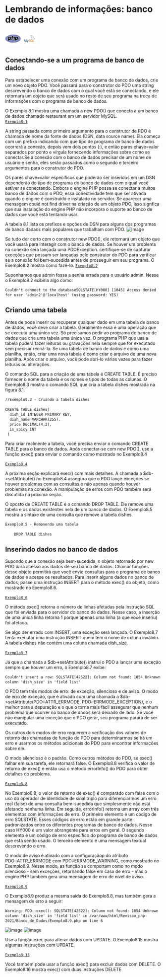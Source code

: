 # Lembrando de informações: banco de dados
<code><img height="50" src="https://raw.githubusercontent.com/github/explore/80688e429a7d4ef2fca1e82350fe8e3517d3494d/topics/php/php.png"></code>
<code><img height="50" src="https://raw.githubusercontent.com/github/explore/80688e429a7d4ef2fca1e82350fe8e3517d3494d/topics/mysql/mysql.png"></code>

## Conectando-se a um programa de banco de dados
Para estabelecer uma conexão com um programa de banco de dados, crie um novo objeto PDO. Você passará para o construtor do PDO uma string descrevendo o banco de dados com o qual
você está se conectando, e ele retornará um objeto que será usado no resto de seu programa na troca de informações com o programa de banco de dados.

O Exemplo 8.1 mostra uma chamada a new PDO() que conecta a um banco de dados chamado restaurant em um servidor MySQL.<code></br></code>
<code><a href="https://github.com/joao39780/Revisao_php-2021/blob/master/Banco_de_Dados/Exemplo8.1.php">Exemplo8.1</a></code>

A string passada como primeiro argumento para o construtor de PDO é chamada de nome da fonte de dados (DSN, data source name). Ela começa com um prefixo indicando com que tipo de
programa de banco de dados ocorrerá a conexão, depois vem dois pontos (:), e então pares chave=valor separados por ponto e vírgula fornecendo informações sobre como se conectar.Se
a conexão com o banco de dados precisar de um nome de usuário e senha, eles serão passados como o segundo e terceiro argumentos para o construtor do PDO.

Os pares chave=valor específicos que poderão ser inseridos em um DSN dependerão do tipo de programa de banco de dados com o qual você estiver se conectando. Embora o engine PHP 
possa se conectar a muitos banco de dados com o PDO, essa conectividade tem que ser ativada quando o engine é construído e instalado no servidor. Se aparecer uma mensagem 
could not find driver na criação de um objeto PDO, isso signfica que sua instalação do engine PHP não incorpora o suporte ao banco de dados que você está tentando usar.

A tabela 8.1 lista os prefixos e opções de DSN para alguns dos programas de banco dadaos mais populares que trabalham com PDO.
![image](https://user-images.githubusercontent.com/80215258/136678914-fd403c9c-dc0b-4791-8719-3e9605b43f7a.png)

Se tudo der certo com o construtor new PDO(), ele retornará um objeto que você usará para interagir com o banco de dados. Se houver um problema na conexão será lançada uma 
PDOException. certifique-se de capturar exceções que possam ser lançadas pelo construtor do PDO para verificar se a conexão foi bem-sucedida antes de prosseguir em seu programa.
O Exemplo8.2 mostra como fazê-lo.
<code><a href="https://github.com/joao39780/Revisao_php-2021/blob/master/Banco_de_Dados/Exemplo8.2.php">Exemplo8.2</a></code>

Suponhamos que admin fosse a senha errada para o usuário admin. Nesse o Exemplo8.2 exibiria algo como:

    Couldn't connect to the databaseSQLSTATE[HY000] [1045] Access denied for user 'admin2'@'localhost' (using password: YES)
  
## Criando uma tabela
Antes de pode inserir ou recuperar qualquer dado em uma tabela de banco de dados, você deve criar a tabela. Geralmente essa é uma operação que se executa uma única vez. 
Só precisamos pedir ao programa de banco de dados que crie uma tabela uma única vez. O programa PHP que usa a tabela poderá fazer leituras ou gravações nela sempre que for
executado sem precisar recriá-la. Se uma tabela de banco de dados é como uma planilha, então, criar uma nova tabela é como criar o arquivo de uma nova planilha. Após criar o
arquivo, você pode abri-lo várias vezes para fazer leituras ou alterações.

O comando SQL para a criação de uma tabela é CREATE TABLE. É preciso fornecer o nome da tabela e os nomes e tipos de todas as colunas. O Exemplo8.3 mostra o comando SQL que cria
a tabela dishes mostrada na figura 8.1.

    //Exemplo8.3 - Criando a tabela dishes
    
    CREATE TABLE dishes(
      dish_id INTEGER PRIMARY KEY,
      dish_name VARCHAR(255),
      price DECIMAL(4,2),
      is_spicy INT
     )
 
 Para criar realmente a tabela, você precisa enviar o comando CREATE TABLE para o banco de dados. Após conectar-se com new PDO(), use a função exec() para enviar o comando como
 mostrado no Exemplo8.4

<code><a href="https://github.com/joao39780/Revisao_php-2021/blob/master/Banco_de_Dados/Exemplo8.4.php">Exemplo8.4</a></code>

A próxima seção explicará exec() com mais detalhes. A chamada a $db->setAttribute() no Exemplo8.4 assegura que o PDO lançe exceções se houver problemas com as consultas e não
apenas quando houver problemas na conexão. A manipulação de erros com PDO também será discutida na próxima seção.

O oposto de CREATE TABLE é o comando DROP TABLE. Ele remove uma tabela e os dados existentes nela de um banco de dados. O Exemplo8.5 mostra a sintaxe de uma consulta que remove
a tabela dishes.

    Exemplo8.5 - Removendo uma tabela
        
        DROP TABLE dishes

## Inserindo dados no banco de dados
Supondo que a conexão seja bem-sucedida, o objeto retornado por new PDO dará acesso aos dados de seu banco de dados. Chamar funções desse objeto permitirá que você envie
consultas para o programa de banco de dados e acesse os resultados. Para inserir alguns dados no banco de dados, passe uma instrução INSERT para o método exec() do objeto,
como mostrado no Exemplo8.6.

<code><a href="https://github.com/joao39780/Revisao_php-2021/blob/master/Banco_de_Dados/Exemplo8.6.php">Exemplo8.6</a></code>

O método exec() retorna o número de linhas afetadas pela instrução SQL que foi enviada para o servidor do banco de dados. Nesse caso, a inserção de uma única linha retorna 1
porque apenas uma linha (a que você inseriu) foi afetada.

Se algo der errado com INSERT, uma exceção será lançada. O Exemplo8.7 tenta executar uma instrução INSERT quem tem o nome de coluna inválido. A tabela dishes não contém uma
coluna chamada dish_size.


<code><a href="https://github.com/joao39780/Revisao_php-2021/blob/master/Banco_de_Dados/Exemplo8.7.php">Exemplo8.7</a></code>

Já que a chamada a $db->setAttribute() instrui o PDO a lançar uma exceção sempre que houver um erro, o Exemplo8.7 exibe:

    Couldn't insert a row: SQLSTATE[42S22]: Column not found: 1054 Unknown column 'dish_size' in 'field list'
    
O PDO tem três modos de erro: de exceção, silencioso e de aviso. O modo de erro de exceção, que é ativado com uma chamada a $db->setAttribute(PDO::ATTR_ERRMODE, PDO::ERRMODE_EXCEPTION), é o melhor para a depuração e o que o torna mais fácil assegurar que nenhum problema que ocorrer no banco de dados será deixado de lado. Se você não
manipular uma exceção que o PDO gerar, seu programa parará de ser executado.

Os outros dois modos de erro requerem a verificação dos valores de retorno das chamadas de função do PDO para determinarmos se há um erro e usarmos os métodos adicionais do PDO
para encontrar informações sobre ele.

O modo silencioso é o padrão. Como outros métodos do PDO, se exec() falhar em sua tarefa, ele retornará false. O Exemplo8.8 verifica o valor de retorno de exec() e então usa o
método errorInfo() do PDO para obter detalhes do problema.

 
<code><a href="https://github.com/joao39780/Revisao_php-2021/blob/master/Banco_de_Dados/Exemplo8.8.php">Exemplo8.8</a></code>

No Exemplo8.8, o valor de retorno de exec() é comparado com false com o uso do operador de identidade de sinal triplo para diferenciarmos um erro real (false) de uma consulta 
bem-sucedida que simplesmente não está afetando nenhuma linha. Em seguida, errorInfo() retorna um array com três elementos com informações de erro. O primeiro elemento é um
código de erro SQLSTATE. Esses códigos de erro estão em grande parte padronizados entre os diferentes programas de banco de dados. Nesse caso HY000 é um valor abrangente para
erros em geral. O segundo elemento é um código de erro específico do programa de banco de dados que está sendo usado. O terceiro elemento é uma mensagem textual descrevendo o 
erro.

O modo de aviso é ativado com a configuraçãop do atributo PDO::ATTR_ERRMODE com PDO::ERRMODE_WARNING, como mostrado no Exemplo8.9. Nesse modo, as função se comportam como no 
modo silencioso - sem exceções, retornando false em caso de erro - mas o engine PHP também gera uma mensagem de erro de nível de aviso.

<code><a href="https://github.com/joao39780/Revisao_php-2021/blob/master/Banco_de_Dados/Exemplo8.9.php">Exemplo8.9</a></code>

O Exemplo8.9 produz a mesma saída do Exemplo8.8, mas também gera a mensagem de erro a seguir:

    Warning: PDO::exec(): SQLSTATE[42S22]: Column not found: 1054 Unknown column 'dish_size' in 'field list' in /var/www/html/Revisao_php-2021/Banco_de_Dados/Exemplo8.9.php on line 6

![image](https://user-images.githubusercontent.com/80215258/136810847-5af97298-3565-4d50-af8e-2645862f3ea4.png)
![image](https://user-images.githubusercontent.com/80215258/136810905-4526e732-209b-47b9-80c2-b4a801fde524.png)

Use a função exec para alterar dados com UPDATE. O Exemplo8.15 mostra algumas instruções com UPDATE.

<code><a href="https://github.com/joao39780/Revisao_php-2021/blob/master/Banco_de_Dados/Exemplo8.15.php">Exemplo8.15</a></code>

Você também pode usar a função exec() para excluir dados com DELETE. O Exemplo8.16 mostra exec() com duas instruções DELETE
